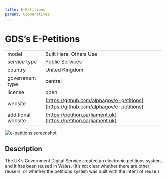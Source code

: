 ```yaml
---
title: E-Petitions
parent: Cooperatives
---
```


# GDS’s E-Petitions

|                   |                                          |
|:------------------|:-----------------------------------------|
| model             | Built Here, Others Use
| service type      | Public Services
| country           | United Kingdom
| government type   | central
| license           | open
| website           | [https://github.com/alphagov/e-petitions](https://github.com/alphagov/e-petitions)
| additional website| [https://petition.parliament.uk](https://petition.parliament.uk)

![e-petitions screenshot](images/e-petitions.png)

## Description
The UK’s Government Digital Service created an electronic petitions system, and it has been reused in Wales. (It’s not clear whether there are other reusers, or whether the petitions system was built with the intent of reuse.)
